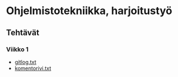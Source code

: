 # Ohjelmistotekniikka, harjoitustyö
## Tehtävät
### Viikko 1


  - [gitlog.txt](https://github.com/nothros/ot-harjoitustyo/blob/master/laskarit/viikko1/gitlog.txt)
  - [komentorivi.txt](https://github.com/nothros/ot-harjoitustyo/blob/master/laskarit/viikko1/komentorivi.txt)

